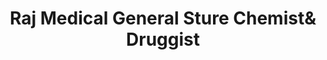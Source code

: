 ---
title: "Raj Medical General Sture Chemist& Druggist"
url: /mumbai/raj-medical-general-sture-chemistand-druggist/
shop: medical supply
---